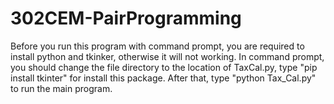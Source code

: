 # 302CEM-PairProgramming
Before you run this program with command prompt, you are required to install python and tkinker, otherwise it will not working. 
In command prompt, you should change the file directory to the location of TaxCal.py, type "pip install tkinter" for install this package.
After that, type "python Tax_Cal.py" to run the main program.
